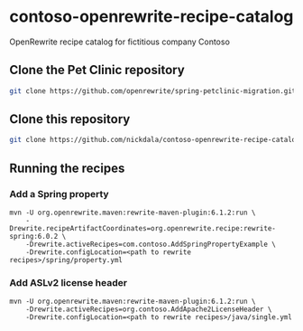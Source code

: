 # contoso-openrewrite-recipe-catalog

OpenRewrite recipe catalog for fictitious company Contoso


## Clone the Pet Clinic repository

```bash
git clone https://github.com/openrewrite/spring-petclinic-migration.git
```

## Clone this repository

```bash
git clone https://github.com/nickdala/contoso-openrewrite-recipe-catalog.git
```

## Running the recipes

### Add a Spring property

```
mvn -U org.openrewrite.maven:rewrite-maven-plugin:6.1.2:run \
    -Drewrite.recipeArtifactCoordinates=org.openrewrite.recipe:rewrite-spring:6.0.2 \
    -Drewrite.activeRecipes=com.contoso.AddSpringPropertyExample \
    -Drewrite.configLocation=<path to rewrite recipes>/spring/property.yml
```

### Add ASLv2 license header

```
mvn -U org.openrewrite.maven:rewrite-maven-plugin:6.1.2:run \
    -Drewrite.activeRecipes=org.contoso.AddApache2LicenseHeader \
    -Drewrite.configLocation=<path to rewrite recipes>/java/single.yml
```



